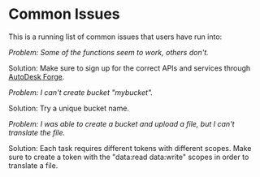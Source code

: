# Common Issues

This is a running list of common issues that users have run into:



_Problem: Some of the functions seem to work, others don't._

Solution: Make sure to sign up for the correct APIs and services through [AutoDesk Forge](https://forge.autodesk.com/).



_Problem: I can't create bucket "mybucket"._

Solution: Try a unique bucket name.



_Problem: I was able to create a bucket and upload a file, but I can't translate the file._

Solution: Each task requires different tokens with different scopes. Make sure to create a token with the "data:read data:write" scopes in order to translate a file.


